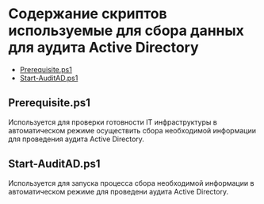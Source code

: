 # Содержание скриптов используемые для сбора данных для аудита Active Directory

- [Prerequisite.ps1](/PowerShell/Prerequisite.ps1)
- [Start-AuditAD.ps1](/PowerShell/Start-AuditAD.ps1)


## Prerequisite.ps1

Используется для проверки готовности IT инфраструктуры в автоматическом режиме осуществить сбора необходимой информации для проведения аудита Active Directory.


## Start-AuditAD.ps1

Используется для запуска процесса сбора необходимой информации в автоматическом режиме для проведени аудита Active Directory.